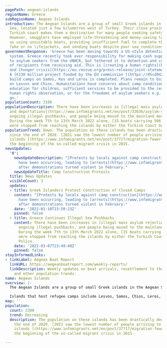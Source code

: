 ```yaml
---
pagePath: aegean-islands
regionName: Greece
subRegionName: Aegean Islands
introduction: The Aegean Islands are a group of small Greek islands in the Aegean
  Sea, located just a few kilometres west of Turkey. Their close proximity to the
  Turkish coast makes them a destination for many people seeking safety in Europe.
  However, smugglers have employed life-threatening and money-saving tactics, such
  as using unsuitable boats, providing insufficient fuel to complete the crossing,
  fake or no lifejackets, and sending boats despite poor sea conditions.
governmentResponse: 'Greece has been moving towards a US-style detention and deportation
  system. Greece recently took over responsibility for making cash support payments
  to asylum seekers from the UNHCR, but tethered it to detention and cut large numbers
  of recipients from receiving aid. This is [creating a human rights](https://oxfamilibrary.openrepository.com/bitstream/handle/10546/621307/bp-detention-as-default-greece-asylum-161121-en.pdf;jsessionid=E395A5C0804B9A94EBA2F1D7907AC19F?sequence=1)
  and [hunger crisis](https://eu.rescue.org/press-release/joint-statement-are-you-eligible-eat).
  A [€130 million project funded by the EU commission ](https://05cd942b-77f4-4d21-b3ea-797e75ad39b3.filesusr.com/ugd/0d6197_ec32a14581f044499e32a3f8dca9775f.pdf)to
  build camps on Samos, Kos and Leros is completed. Plans remain to build closed facilities
  on Lesvos and Chios. Humanitarians have concerns about camp conditions: access to
  education for children, sufficient services to be provided to the residents, for
  human rights observation, or for the freedoms of asylum seekers e.g. to come and
  go.'
populationCount: 3100
populationDescription: There have been increases in [illegal mass asylum rejections
  and deportations](https://www.infomigrants.net/en/post/33636/asylum-seekers-facing-rejection-in-greece-we-cannot-clap-with-one-hand),
  ongoing illegal pushbacks, and people being moved to the mainland more rapidly.
  During the week 7th to 13th March 2022 alone, [15 boats carrying 506 people](https://aegeanboatreport.com/weekly-reports/)
  were stopped from reaching the islands by either the Turkish Coast Guard or Police.
populationTrend: Down. The population on these islands has been drastically decreasing
  since the end of 2020. [2021 saw the lowest number of people arriving to the Aegean
  islands ](https://www.infomigrants.net/en/post/37717/migration-fewer-people-arrived-on-greek-islands-in-2021)since
  the beginning of the so-called migrant crisis in 2015.
newsUpdates:
  '0':
    newsUpdateDescription: "[Protests by locals against camp construction](https://www.infomigrants.net/en/post/37728/greek-islanders-block-ship-full-of-construction-materials-for-migrant-camps)
      have been occurring, leading to [arrests](https://www.infomigrants.net/en/post/38429/protesters-detained-after-violence-breaks-out-at-building-site-of-new-greek-migrant-camp)
      after demonstrations turned violent in February."
    newsUpdateTitle: Camp Construction Protests
  title: News Updates
  visibleCount: 3
  updates:
  - title: Greek Islanders Protest Construction of Closed Camps
    content: "[Protests by locals against camp construction](https://www.infomigrants.net/en/post/37728/greek-islanders-block-ship-full-of-construction-materials-for-migrant-camps)
      have been occurring, leading to [arrests](https://www.infomigrants.net/en/post/38429/protesters-detained-after-violence-breaks-out-at-building-site-of-new-greek-migrant-camp)
      after demonstrations turned violent in February."
    date: '2022-01-10T23:50:23Z'
    pinned: false
  - title: Greece Continues Illegal Sea Pushbacks
    content: There have been increases in [illegal mass asylum rejections and deportations](https://www.infomigrants.net/en/post/33636/asylum-seekers-facing-rejection-in-greece-we-cannot-clap-with-one-hand),
      ongoing illegal pushbacks, and people being moved to the mainland more rapidly.
      During the week 7th to 13th March 2022 alone, [15 boats carrying 506 people](https://aegeanboatreport.com/weekly-reports/)
      were stopped from reaching the islands by either the Turkish Coast Guard or
      Police.
    date: '2022-03-07T23:49:40Z'
    pinned: false
stayInformedLinks:
- linkLabel: Aegean Boat Report
  linkURL: https://aegeanboatreport.com/weekly-reports/
  linkDescription: Weekly updates on boat arrivals, resettlement to the mainland,
    and other population trends.
name: Aegean Islands
overview: |-
  The Aegean Islands are a group of small Greek islands in the Aegean Sea, located just a few kilometres west of Turkey. Their close proximity to the Turkish coast makes them a destination for many people seeking safety in Europe. However, smugglers have employed life-threatening and money-saving tactics, such as using unsuitable boats, providing insufficient fuel to complete the crossing, fake or no lifejackets, and sending boats despite poor sea conditions.

  Islands that host refugee camps include Lesvos, Samos, Chios, Leros, Kos, and Crete.
map: ''
population:
  count: 2300
  trend: Decreasing
  description: The population on these islands has been drastically decreasing since
    the end of 2020. [2021 saw the lowest number of people arriving to the Aegean
    islands ](https://www.infomigrants.net/en/post/37717/migration-fewer-people-arrived-on-greek-islands-in-2021)since
    the beginning of the so-called migrant crisis in 2015.

---
```

